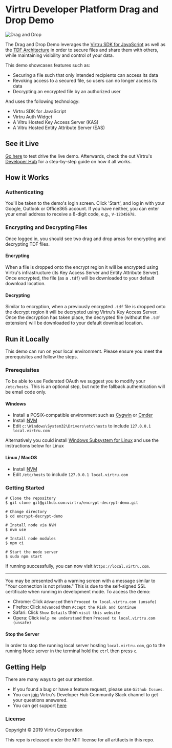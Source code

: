 # Virtru Developer Platform Drag and Drop Demo

![Drag and Drop](https://files.readme.io/43813ab-Screen_Shot_2019-02-14_at_2.33.59_PM.png)

The Drag and Drop Demo leverages the [Virtru SDK for JavaScript](https://docs.developer.virtru.com/js/latest/index.html) as well as the [TDF Architecture](https://developer.virtru.com/docs/tdf-overview) in order to secure files and share them with others, while maintaining visibility and control of your data.

This demo showcases features such as:

- Securing a file such that only intended recipients can access its data
- Revoking access to a secured file, so users can no longer access its data
- Decrypting an encrypted file by an authorized user 

And uses the following technology:

- Virtru SDK for JavaScript
- Virtru Auth Widget
- A Vitru Hosted Key Access Server (KAS)
- A Vitru Hosted Entity Attribute Server (EAS)

## See it Live

[Go here](https://demos.developer.virtru.com/dd/) to test drive the live demo. Afterwards, check the out Virtru's [Developer Hub](https://developer.virtru.com/docs/share-track) for a step-by-step guide on how it all works.

## How it Works

### Authenticating

You'll be taken to the demo's login screen. Click 'Start', and log in with your Google, Outlook or Office365 account. If you have neither, you can enter your email address to receive a 8-digit code, e.g., `V-12345678`. 

### Encrypting and Decrypting Files

Once logged in, you should see two drag and drop areas for encrypting and decrypting TDF files.

#### Encrypting

When a file is dropped onto the encrypt region it will be encrypted using Virtru's infrastructure (its Key Access Server and Entity Attribute Server). Once encrypted, the file (as a `.tdf`) will be downloaded to your default download location.

#### Decrypting

Similar to encryption, when a previously encrypted `.tdf` file is dropped onto the decrypt region it will be decrypted using Virtru's Key Access Server. Once the decryption has taken place, the decrypted file (without the `.tdf` extension) will be downloaded to your default download location.

## Run it Locally

This demo can run on your local environment. Please ensure you meet the prerequisites and follow the steps.

### Prerequisites

To be able to use Federated OAuth we suggest you to modify your `/etc/hosts`. This is an optional step, but note the fallback authentication will be email code only.

#### Windows

- Install a POSIX-compatible environment such as [Cygwin](https://www.cygwin.com/) or [Cmder](https://cmder.net/)
- Install [NVM](https://github.com/coreybutler/nvm-windows#node-version-manager-nvm-for-windows)
- Edit `c:\Windows\System32\Drivers\etc\hosts` to include `127.0.0.1 local.virtru.com`

Alternatively you could install [Windows Subsystem for Linux](https://docs.microsoft.com/en-us/windows/wsl/install-win10) and use the instructions below for Linux

#### Linux / MacOS

- Install [NVM](https://github.com/nvm-sh/nvm#installation-and-update)
- Edit `/etc/hosts` to include `127.0.0.1 local.virtru.com`

### Getting Started

```console
# Clone the repository
$ git clone git@github.com:virtru/encrypt-decrypt-demo.git

# Change directory
$ cd encrypt-decrypt-demo

# Install node via NVM
$ nvm use

# Install node modules
$ npm ci

# Start the node server
$ sudo npm start
```

If running successfully, you can now visit `https://local.virtru.com`.

---

You may be presented with a warning screen with a message similar to "Your connection is not private." This is due to the self-signed SSL certificate when running in development mode. To access the demo:

- Chrome: Click `Advanced` then `Proceed to local.virtru.com (unsafe)`
- Firefox: Click `Advanced` then `Accept the Risk and Continue`
- Safari: Click `Show Details` then `visit this website`
- Opera: Click `Help me understand` then `Proceed to local.virtru.com (unsafe)`

#### Stop the Server

In order to stop the running local server hosting `local.virtru.com`, go to the running Node server in the terminal hold the `ctrl` then press `c`.

## Getting Help

There are many ways to get our attention. 

* If you found a bug or have a feature request, please use `Github Issues`. 
* You can [join](https://docs.google.com/forms/d/e/1FAIpQLSfCx5tSl9hGQSZ-H-ZIzNw6uWIPN3_HSpMtYssKQ9jytj9yQQ/viewform) Virtru's Developer Hub Community Slack channel to get your questions answered.
* You can get support [here](https://support.virtru.com/hc/en-us/requests/new?ticket_form_id=360001419954)


### License

Copyright © 2019 Virtru Corporation

This repo is released under the MIT license for all artifacts in this repo.

